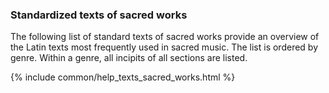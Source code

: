 ### Standardized texts of sacred works

The following list of standard texts of sacred works provide an overview of the Latin texts most frequently used in sacred music. The list is ordered by genre. Within a genre, all incipits of all sections are listed.

{% include common/help_texts_sacred_works.html %}
